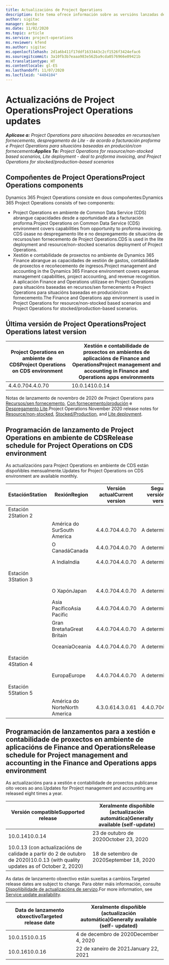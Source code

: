 ```yaml
---
title: Actualizacións de Project Operations
description: Este tema ofrece información sobre as versións lanzadas de Dynamics 365 Project Operations.
author: sigitac
manager: Annbe
ms.date: 11/02/2020
ms.topic: article
ms.service: project-operations
ms.reviewer: kfend
ms.author: sigitac
ms.openlocfilehash: 2d1a6b411f17ddf1633443c2cf1526f3424efac6
ms.sourcegitcommit: 3a10fb3b7eaaa983e562ba9cda0576966e09421b
ms.translationtype: HT
ms.contentlocale: gl-ES
ms.lasthandoff: 11/07/2020
ms.locfileid: "4404104"
---
```

# <a name="project-operations-updates"></a><span data-ttu-id="bcb9e-103">Actualizacións de Project Operations</span><span class="sxs-lookup"><span data-stu-id="bcb9e-103">Project Operations updates</span></span>

<span data-ttu-id="bcb9e-104">_**Aplícase a:** Project Operations para situacións baseadas en recursos/sen fornecemento, despregamento de Lite - de acordo a facturación proforma e Project Operations para situacións baseadas en produción/con fornecemento_</span><span class="sxs-lookup"><span data-stu-id="bcb9e-104">_**Applies To:** Project Operations for resource/non-stocked based scenarios, Lite deployment - deal to proforma invoicing, and Project Operations for stocked/production-based scenarios_</span></span>

## <a name="project-operations-components"></a><span data-ttu-id="bcb9e-105">Compoñentes de Project Operations</span><span class="sxs-lookup"><span data-stu-id="bcb9e-105">Project Operations components</span></span>

<span data-ttu-id="bcb9e-106">Dynamics 365 Project Operations consiste en dous compoñentes:</span><span class="sxs-lookup"><span data-stu-id="bcb9e-106">Dynamics 365 Project Operations consists of two components:</span></span>

- <span data-ttu-id="bcb9e-107">Project Operations en ambiente de Common Data Service (CDS) abrangue capacidades desde a oportunidade ata a facturación proforma.</span><span class="sxs-lookup"><span data-stu-id="bcb9e-107">Project Operations on Common Data Service (CDS) environment covers capabilities from opportunity to proforma invoicing.</span></span> <span data-ttu-id="bcb9e-108">CDS úsase no despregamento lite e no despregamento de situacións de recursos/sen fornecemento de Project Operations.</span><span class="sxs-lookup"><span data-stu-id="bcb9e-108">CDS is used in the lite deployment and resource/non-stocked scenarios deployment of Project Operations.</span></span>
- <span data-ttu-id="bcb9e-109">Xestión e contabilidade de proxectos no ambiente de Dynamics 365 Finance abrangue as capacidades de xestión de gastos, contabilidade de proxectos e recoñecemento de ingresos.</span><span class="sxs-lookup"><span data-stu-id="bcb9e-109">Project management and accounting in the Dynamics 365 Finance environment covers expense management capabilities, project accounting, and revenue recognition.</span></span> <span data-ttu-id="bcb9e-110">A aplicación Finance and Operations utilízase en Project Operations para situacións baseadas en recursos/sen fornecemento e Project Operations para situacións baseadas en produción/con fornecemento.</span><span class="sxs-lookup"><span data-stu-id="bcb9e-110">The Finance and Operations app environment is used in Project Operations for resource/non-stocked based scenarios and Project Operations for stocked/production-based scenarios.</span></span>

## <a name="project-operations-latest-version"></a><span data-ttu-id="bcb9e-111">Última versión de Project Operations</span><span class="sxs-lookup"><span data-stu-id="bcb9e-111">Project Operations latest version</span></span>

| <span data-ttu-id="bcb9e-112">Project Operations en ambiente de CDS</span><span class="sxs-lookup"><span data-stu-id="bcb9e-112">Project Operations on CDS environment</span></span> | <span data-ttu-id="bcb9e-113">Xestión e contabilidade de proxectos en ambientes de aplicacións de Finance and Operations</span><span class="sxs-lookup"><span data-stu-id="bcb9e-113">Project management and accounting in Finance and Operations apps environments</span></span> |
| --- | --- |
| <span data-ttu-id="bcb9e-114">4.4.0.70</span><span class="sxs-lookup"><span data-stu-id="bcb9e-114">4.4.0.70</span></span> | <span data-ttu-id="bcb9e-115">10.0.14</span><span class="sxs-lookup"><span data-stu-id="bcb9e-115">10.0.14</span></span> |

<span data-ttu-id="bcb9e-116">Notas de lanzamento de novembro de 2020 de Project Operations para [Recursos/sen fornecemento](whats-new-nov-2020-resource-based.md), [Con fornecemento/produción](../prod-pma/whats-new/whats-new-nov-2020-production-based.md) e [Despregamento Lite](../pro/whats-new/whats-new-nov-2020-lite.md).</span><span class="sxs-lookup"><span data-stu-id="bcb9e-116">Project Operations November 2020 release notes for [Resource/non-stocked](whats-new-nov-2020-resource-based.md), [Stocked/Production](../prod-pma/whats-new/whats-new-nov-2020-production-based.md), and [Lite deployment](../pro/whats-new/whats-new-nov-2020-lite.md).</span></span>

## <a name="release-schedule-for-project-operations-on-cds-environment"></a><span data-ttu-id="bcb9e-117">Programación de lanzamento de Project Operations en ambiente de CDS</span><span class="sxs-lookup"><span data-stu-id="bcb9e-117">Release schedule for Project Operations on CDS environment</span></span>

<span data-ttu-id="bcb9e-118">As actualizacións para Project Operations en ambiente de CDS están dispoñibles mensualmente.</span><span class="sxs-lookup"><span data-stu-id="bcb9e-118">Updates for Project Operations on CDS environment are available monthly.</span></span> 

| <span data-ttu-id="bcb9e-119">Estación</span><span class="sxs-lookup"><span data-stu-id="bcb9e-119">Station</span></span>   | <span data-ttu-id="bcb9e-120">Rexión</span><span class="sxs-lookup"><span data-stu-id="bcb9e-120">Region</span></span>        | <span data-ttu-id="bcb9e-121">Versión actual</span><span class="sxs-lookup"><span data-stu-id="bcb9e-121">Current version</span></span> | <span data-ttu-id="bcb9e-122">Seguinte versión</span><span class="sxs-lookup"><span data-stu-id="bcb9e-122">Next version</span></span> | <span data-ttu-id="bcb9e-123">Xeralmente dispoñible</span><span class="sxs-lookup"><span data-stu-id="bcb9e-123">Generally available</span></span> |
|-----------|---------------|-----------------|--------------|---------------------|
| <span data-ttu-id="bcb9e-124">Estación 2</span><span class="sxs-lookup"><span data-stu-id="bcb9e-124">Station 2</span></span> |   &nbsp;      |    &nbsp;       | &nbsp;       |      &nbsp;         |
|   &nbsp;  | <span data-ttu-id="bcb9e-125">América do Sur</span><span class="sxs-lookup"><span data-stu-id="bcb9e-125">South America</span></span> |  <span data-ttu-id="bcb9e-126">4.4.0.70</span><span class="sxs-lookup"><span data-stu-id="bcb9e-126">4.4.0.70</span></span>       | <span data-ttu-id="bcb9e-127">A determinar</span><span class="sxs-lookup"><span data-stu-id="bcb9e-127">TBD</span></span>     | <span data-ttu-id="bcb9e-128">20-Nov-20</span><span class="sxs-lookup"><span data-stu-id="bcb9e-128">20-Nov-20</span></span>           |
|    &nbsp; | <span data-ttu-id="bcb9e-129">O Canadá</span><span class="sxs-lookup"><span data-stu-id="bcb9e-129">Canada</span></span>        |  <span data-ttu-id="bcb9e-130">4.4.0.70</span><span class="sxs-lookup"><span data-stu-id="bcb9e-130">4.4.0.70</span></span>       | <span data-ttu-id="bcb9e-131">A determinar</span><span class="sxs-lookup"><span data-stu-id="bcb9e-131">TBD</span></span>     | <span data-ttu-id="bcb9e-132">20-Nov-20</span><span class="sxs-lookup"><span data-stu-id="bcb9e-132">20-Nov-20</span></span>           |
|   &nbsp;  | <span data-ttu-id="bcb9e-133">A India</span><span class="sxs-lookup"><span data-stu-id="bcb9e-133">India</span></span>         |  <span data-ttu-id="bcb9e-134">4.4.0.70</span><span class="sxs-lookup"><span data-stu-id="bcb9e-134">4.4.0.70</span></span>       | <span data-ttu-id="bcb9e-135">A determinar</span><span class="sxs-lookup"><span data-stu-id="bcb9e-135">TBD</span></span>     | <span data-ttu-id="bcb9e-136">20-Nov-20</span><span class="sxs-lookup"><span data-stu-id="bcb9e-136">20-Nov-20</span></span>           |
| <span data-ttu-id="bcb9e-137">Estación 3</span><span class="sxs-lookup"><span data-stu-id="bcb9e-137">Station 3</span></span>  |      &nbsp;   |     &nbsp;      |     &nbsp;   |      &nbsp;         |
|   &nbsp;  | <span data-ttu-id="bcb9e-138">O Xapón</span><span class="sxs-lookup"><span data-stu-id="bcb9e-138">Japan</span></span>         |  <span data-ttu-id="bcb9e-139">4.4.0.70</span><span class="sxs-lookup"><span data-stu-id="bcb9e-139">4.4.0.70</span></span>       | <span data-ttu-id="bcb9e-140">A determinar</span><span class="sxs-lookup"><span data-stu-id="bcb9e-140">TBD</span></span>     | <span data-ttu-id="bcb9e-141">04-Dic-20</span><span class="sxs-lookup"><span data-stu-id="bcb9e-141">04-Dec-20</span></span>           |
|   &nbsp;  | <span data-ttu-id="bcb9e-142">Asia Pacífico</span><span class="sxs-lookup"><span data-stu-id="bcb9e-142">Asia Pacific</span></span>  |  <span data-ttu-id="bcb9e-143">4.4.0.70</span><span class="sxs-lookup"><span data-stu-id="bcb9e-143">4.4.0.70</span></span>       | <span data-ttu-id="bcb9e-144">A determinar</span><span class="sxs-lookup"><span data-stu-id="bcb9e-144">TBD</span></span>     | <span data-ttu-id="bcb9e-145">04-Dic-20</span><span class="sxs-lookup"><span data-stu-id="bcb9e-145">04-Dec-20</span></span>           |
|   &nbsp;  | <span data-ttu-id="bcb9e-146">Gran Bretaña</span><span class="sxs-lookup"><span data-stu-id="bcb9e-146">Great Britain</span></span> |  <span data-ttu-id="bcb9e-147">4.4.0.70</span><span class="sxs-lookup"><span data-stu-id="bcb9e-147">4.4.0.70</span></span>       | <span data-ttu-id="bcb9e-148">A determinar</span><span class="sxs-lookup"><span data-stu-id="bcb9e-148">TBD</span></span>     | <span data-ttu-id="bcb9e-149">04-Dic-20</span><span class="sxs-lookup"><span data-stu-id="bcb9e-149">04-Dec-20</span></span>           |
|   &nbsp;  | <span data-ttu-id="bcb9e-150">Oceanía</span><span class="sxs-lookup"><span data-stu-id="bcb9e-150">Oceania</span></span>       |  <span data-ttu-id="bcb9e-151">4.4.0.70</span><span class="sxs-lookup"><span data-stu-id="bcb9e-151">4.4.0.70</span></span>       | <span data-ttu-id="bcb9e-152">A determinar</span><span class="sxs-lookup"><span data-stu-id="bcb9e-152">TBD</span></span>     | <span data-ttu-id="bcb9e-153">04-Dic-20</span><span class="sxs-lookup"><span data-stu-id="bcb9e-153">04-Dec-20</span></span>           |
| <span data-ttu-id="bcb9e-154">Estación 4</span><span class="sxs-lookup"><span data-stu-id="bcb9e-154">Station 4</span></span> |     &nbsp;    |     &nbsp;      |     &nbsp;   |      &nbsp;         |
|   &nbsp;  | <span data-ttu-id="bcb9e-155">Europa</span><span class="sxs-lookup"><span data-stu-id="bcb9e-155">Europe</span></span>        |  <span data-ttu-id="bcb9e-156">4.4.0.70</span><span class="sxs-lookup"><span data-stu-id="bcb9e-156">4.4.0.70</span></span>       | <span data-ttu-id="bcb9e-157">A determinar</span><span class="sxs-lookup"><span data-stu-id="bcb9e-157">TBD</span></span>     | <span data-ttu-id="bcb9e-158">11-Dic-20</span><span class="sxs-lookup"><span data-stu-id="bcb9e-158">11-Dec-20</span></span>           |
| <span data-ttu-id="bcb9e-159">Estación 5</span><span class="sxs-lookup"><span data-stu-id="bcb9e-159">Station 5</span></span> |     &nbsp;    |     &nbsp;      |     &nbsp;   |      &nbsp;         |
|   &nbsp;  | <span data-ttu-id="bcb9e-160">América do Norte</span><span class="sxs-lookup"><span data-stu-id="bcb9e-160">North America</span></span> | <span data-ttu-id="bcb9e-161">4.3.0.61</span><span class="sxs-lookup"><span data-stu-id="bcb9e-161">4.3.0.61</span></span>        | <span data-ttu-id="bcb9e-162">4.4.0.70</span><span class="sxs-lookup"><span data-stu-id="bcb9e-162">4.4.0.70</span></span>     | <span data-ttu-id="bcb9e-163">15-Nov-20</span><span class="sxs-lookup"><span data-stu-id="bcb9e-163">15-Nov-20</span></span>           |

## <a name="release-schedule-for-project-management-and-accounting-in-the-finance-and-operations-apps-environment"></a><span data-ttu-id="bcb9e-164">Programación de lanzamentos para a xestión e contabilidade de proxectos en ambiente de aplicacións de Finance and Operations</span><span class="sxs-lookup"><span data-stu-id="bcb9e-164">Release schedule for Project management and accounting in the Finance and Operations apps environment</span></span>

<span data-ttu-id="bcb9e-165">As actualizacións para a xestión e contabilidade de proxectos publícanse oito veces ao ano.</span><span class="sxs-lookup"><span data-stu-id="bcb9e-165">Updates for Project management and accounting are released eight times a year.</span></span>

| <span data-ttu-id="bcb9e-166">Versión compatible</span><span class="sxs-lookup"><span data-stu-id="bcb9e-166">Supported release</span></span> | <span data-ttu-id="bcb9e-167">Xeralmente dispoñible (actualización automática)</span><span class="sxs-lookup"><span data-stu-id="bcb9e-167">Generally available (self-update)</span></span> |
| --- | --- |
| <span data-ttu-id="bcb9e-168">10.0.14</span><span class="sxs-lookup"><span data-stu-id="bcb9e-168">10.0.14</span></span> | <span data-ttu-id="bcb9e-169">23 de outubro de 2020</span><span class="sxs-lookup"><span data-stu-id="bcb9e-169">October 23, 2020</span></span> |
| <span data-ttu-id="bcb9e-170">10.0.13 (con actualizacións de calidade a partir do 2 de outubro de 2020)</span><span class="sxs-lookup"><span data-stu-id="bcb9e-170">10.0.13 (with quality updates as of October 2, 2020)</span></span> | <span data-ttu-id="bcb9e-171">18 de setembro de 2020</span><span class="sxs-lookup"><span data-stu-id="bcb9e-171">September 18, 2020</span></span> |

<span data-ttu-id="bcb9e-172">As datas de lanzamento obxectivo están suxeitas a cambios.</span><span class="sxs-lookup"><span data-stu-id="bcb9e-172">Targeted release dates are subject to change.</span></span> <span data-ttu-id="bcb9e-173">Para obter máis información, consulte [Dispoñibilidade de actualizacións de servizo](https://docs.microsoft.com/dynamics365/fin-ops-core/fin-ops/get-started/public-preview-releases?toc=/dynamics365/finance/toc.json).</span><span class="sxs-lookup"><span data-stu-id="bcb9e-173">For more information, see [Service update availability](https://docs.microsoft.com/dynamics365/fin-ops-core/fin-ops/get-started/public-preview-releases?toc=/dynamics365/finance/toc.json).</span></span>

| <span data-ttu-id="bcb9e-174">Data de lanzamento obxectivo</span><span class="sxs-lookup"><span data-stu-id="bcb9e-174">Targeted release date</span></span> | <span data-ttu-id="bcb9e-175">Xeralmente dispoñible (actualización automática)</span><span class="sxs-lookup"><span data-stu-id="bcb9e-175">Generally available (self- updated)</span></span> |
| --- | --- |
| <span data-ttu-id="bcb9e-176">10.0.15</span><span class="sxs-lookup"><span data-stu-id="bcb9e-176">10.0.15</span></span> | <span data-ttu-id="bcb9e-177">4 de decembro de 2020</span><span class="sxs-lookup"><span data-stu-id="bcb9e-177">December 4, 2020</span></span> |
| <span data-ttu-id="bcb9e-178">10.0.16</span><span class="sxs-lookup"><span data-stu-id="bcb9e-178">10.0.16</span></span> | <span data-ttu-id="bcb9e-179">22 de xaneiro de 2021</span><span class="sxs-lookup"><span data-stu-id="bcb9e-179">January 22, 2021</span></span> |

